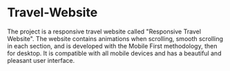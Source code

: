 # Travel-Website
The project is a responsive travel website called "Responsive Travel Website". The website contains animations when scrolling, smooth scrolling in each section, and is developed with the Mobile First methodology, then for desktop. It is compatible with all mobile devices and has a beautiful and pleasant user interface.

